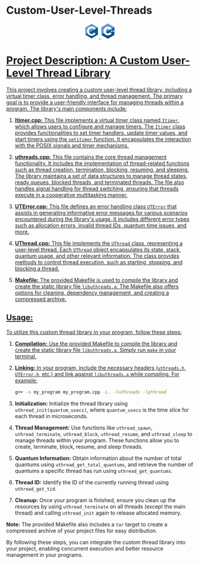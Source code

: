 # Custom-User-Level-Threads

<p align="center"> </a> <a href="https://www.cprogramming.com/" target="_blank" rel="noreferrer"> <img src="https://raw.githubusercontent.com/devicons/devicon/master/icons/c/c-original.svg" alt="c" width="40" height="40"/> </a> <a href="https://www.w3schools.com/cpp/" target="_blank" rel="noreferrer"> <img src="https://raw.githubusercontent.com/devicons/devicon/master/icons/cplusplus/cplusplus-original.svg" alt="cplusplus" width="40" height="40"/>

# Project Description: A Custom User-Level Thread Library

This project involves creating a custom user-level thread library, including a virtual timer class, error handling, and thread management. The primary goal is to provide a user-friendly interface for managing threads within a program. The library's main components include:

1. **Itimer.cpp:** This file implements a virtual timer class named `Itimer`, which allows users to configure and manage timers. The `Itimer` class provides functionalities to set timer handlers, update timer values, and start timers using the `setitimer` function. It encapsulates the interaction with the POSIX signals and timer mechanisms.

2. **uthreads.cpp:** This file contains the core thread management functionality. It includes the implementation of thread-related functions such as thread creation, termination, blocking, resuming, and sleeping. The library maintains a set of data structures to manage thread states, ready queues, blocked threads, and terminated threads. The file also handles signal handling for thread switching, ensuring that threads execute in a cooperative multitasking manner.

3. **UTError.cpp:** This file defines an error handling class `UTError` that assists in generating informative error messages for various scenarios encountered during the library's usage. It includes different error types such as allocation errors, invalid thread IDs, quantum time issues, and more.

4. **UThread.cpp:** This file implements the `UThread` class, representing a user-level thread. Each `UThread` object encapsulates its state, stack, quantum usage, and other relevant information. The class provides methods to control thread execution, such as starting, stopping, and blocking a thread.

5. **Makefile:** The provided Makefile is used to compile the library and create the static library file `libuthreads.a`. The Makefile also offers options for cleaning, dependency management, and creating a compressed archive.

## Usage:

To utilize this custom thread library in your program, follow these steps:

1. **Compilation:** Use the provided Makefile to compile the library and create the static library file `libuthreads.a`. Simply run `make` in your terminal.

2. **Linking:** In your program, include the necessary headers (`uthreads.h`, `UTError.h`, etc.) and link against `libuthreads.a` while compiling. For example:
   
   ```bash
   g++ -o my_program my_program.cpp -L. -luthreads -lpthread
   ```

3. **Initialization:** Initialize the thread library using `uthread_init(quantum_usecs)`, where `quantum_usecs` is the time slice for each thread in microseconds.

4. **Thread Management:** Use functions like `uthread_spawn`, `uthread_terminate`, `uthread_block`, `uthread_resume`, and `uthread_sleep` to manage threads within your program. These functions allow you to create, terminate, block, resume, and sleep threads.

5. **Quantum Information:** Obtain information about the number of total quantums using `uthread_get_total_quantums`, and retrieve the number of quantums a specific thread has run using `uthread_get_quantums`.

6. **Thread ID:** Identify the ID of the currently running thread using `uthread_get_tid`.

7. **Cleanup:** Once your program is finished, ensure you clean up the resources by using `uthread_terminate` on all threads (except the main thread) and calling `uthread_init` again to release allocated memory.

**Note:** The provided Makefile also includes a `tar` target to create a compressed archive of your project files for easy distribution.

By following these steps, you can integrate the custom thread library into your project, enabling concurrent execution and better resource management in your programs.

